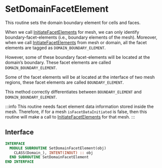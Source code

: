 # SetDomainFacetElement

This routine sets the domain boundary element for cells and faces.

When we call [InitiateFacetElements](../FEMesh/InitiateFacetElements.md) for mesh, we can only identify boundary-facet-elements (i.e., boundary elements of the mesh). Moreover, when we call [InitiateFacetElements](../FEMesh/InitiateFacetElements.md) from mesh or domain, all the facet elements are tagged as `DOMAIN_BOUNDARY_ELEMENT`.

However, some of these boundary facet-elements will be located at the domain’s boundary. These facet elements are called `DOMAIN_BOUNDARY_ELEMENT`.

Some of the facet elements will be at located at the interface of two mesh regions, these facet elements are called `BOUNDARY_ELEMENT`.

This method correctly differentiates between `BOUNDARY_ELEMENT` and `DOMAIN_BOUNDARY_ELEMENT`.

:::info
This routine needs facet element data information stored inside the mesh. Therefore, if for a mesh `isFacetDataInitiated` is false, then this routine will make a call to [InitiateFacetElements](../FEMesh/InitiateFacetElements.md) for that mesh.
:::

## Interface

```fortran
INTERFACE
  MODULE SUBROUTINE SetDomainFacetElement(obj)
    CLASS(Domain_), INTENT(INOUT) :: obj
  END SUBROUTINE SetDomainFacetElement
END INTERFACE
```
